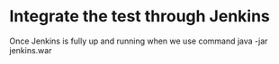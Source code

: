 # Integrate the test through Jenkins 
Once Jenkins is fully up and running when we use command java -jar jenkins.war 
